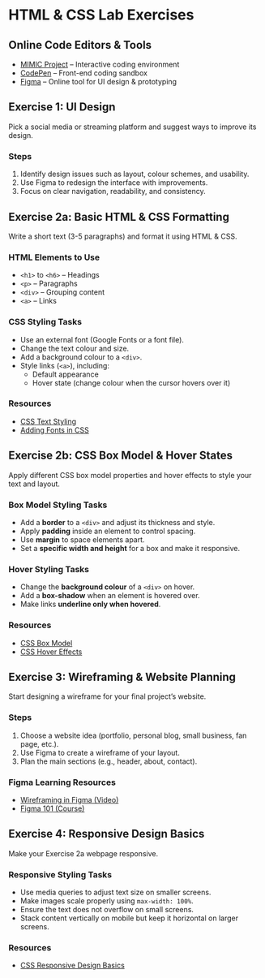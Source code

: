 # HTML & CSS Lab Exercises

## Online Code Editors & Tools
- [MIMIC Project](https://mimicproject.com/about) – Interactive coding environment  
- [CodePen](https://codepen.io/) – Front-end coding sandbox  
- [Figma](https://www.figma.com/) – Online tool for UI design & prototyping  

## Exercise 1: UI Design
Pick a social media or streaming platform and suggest ways to improve its design.  

### Steps
1. Identify design issues such as layout, colour schemes, and usability.  
2. Use Figma to redesign the interface with improvements.  
3. Focus on clear navigation, readability, and consistency.  

## Exercise 2a: Basic HTML & CSS Formatting
Write a short text (3-5 paragraphs) and format it using HTML & CSS.  

### HTML Elements to Use
- `<h1>` to `<h6>` – Headings  
- `<p>` – Paragraphs  
- `<div>` – Grouping content  
- `<a>` – Links  

### CSS Styling Tasks
- Use an external font (Google Fonts or a font file).  
- Change the text colour and size.  
- Add a background colour to a `<div>`.  
- Style links (`<a>`), including:  
  - Default appearance  
  - Hover state (change colour when the cursor hovers over it)  

### Resources
- [CSS Text Styling](https://www.w3schools.com/css/css_text.asp)  
- [Adding Fonts in CSS](https://www.w3schools.com/css/css3_fonts.asp)  

## Exercise 2b: CSS Box Model & Hover States
Apply different CSS box model properties and hover effects to style your text and layout.  

### Box Model Styling Tasks
- Add a **border** to a `<div>` and adjust its thickness and style.  
- Apply **padding** inside an element to control spacing.  
- Use **margin** to space elements apart.  
- Set a **specific width and height** for a box and make it responsive.  

### Hover Styling Tasks
- Change the **background colour** of a `<div>` on hover.  
- Add a **box-shadow** when an element is hovered over.  
- Make links **underline only when hovered**.  

### Resources
- [CSS Box Model](https://www.w3schools.com/css/css_boxmodel.asp)  
- [CSS Hover Effects](https://www.w3schools.com/cssref/sel_hover.asp)  

## Exercise 3: Wireframing & Website Planning
Start designing a wireframe for your final project’s website.  

### Steps
1. Choose a website idea (portfolio, personal blog, small business, fan page, etc.).  
2. Use Figma to create a wireframe of your layout.  
3. Plan the main sections (e.g., header, about, contact).  

### Figma Learning Resources
- [Wireframing in Figma (Video)](https://www.youtube.com/watch?v=D4NyQ5iOMF0)  
- [Figma 101 (Course)](https://designlab.com/figma-101-course/lessons)  

## Exercise 4: Responsive Design Basics
Make your Exercise 2a webpage responsive.  

### Responsive Styling Tasks
- Use media queries to adjust text size on smaller screens.  
- Make images scale properly using `max-width: 100%`.  
- Ensure the text does not overflow on small screens.  
- Stack content vertically on mobile but keep it horizontal on larger screens.  

### Resources
- [CSS Responsive Design Basics](https://www.w3schools.com/css/css_rwd_intro.asp)  